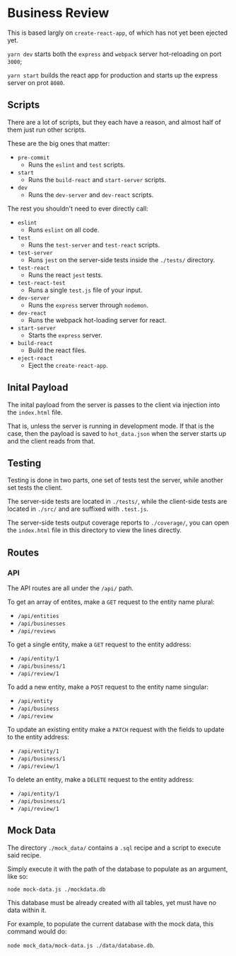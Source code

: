 # Business Review

This is based largly on `create-react-app`, of which has not yet been ejected yet.

`yarn dev` starts both the `express` and `webpack` server hot-reloading on port `3000`;

`yarn start` builds the react app for production and starts up the express server on prot `8080`.

## Scripts

There are a lot of scripts, but they each have a reason, and almost half of them just run other scripts.

These are the big ones that matter:

- `pre-commit`
	- Runs the `eslint` and `test` scripts.
- `start`
	- Runs the `build-react` and `start-server` scripts.
- `dev`
	- Runs the `dev-server` and `dev-react` scripts.

The rest you shouldn't need to ever directly call:

- `eslint`
	- Runs `eslint` on all code.
- `test`
	- Runs the `test-server` and `test-react` scripts.
- `test-server`
	- Runs `jest` on the server-side tests inside the `./tests/` directory.
- `test-react`
	- Runs the react `jest` tests.
- `test-react-test`
	- Runs a single `test.js` file of your input.
- `dev-server`
	- Runs the `express` server through `nodemon`.
- `dev-react`
	- Runs the webpack hot-loading server for react.
- `start-server`
	- Starts the `express` server.
- `build-react`
	- Build the react files.
- `eject-react`
	- Eject the `create-react-app`.

## Inital Payload

The inital payload from the server is passes to the client via injection into the `index.html` file.

That is, unless the server is running in development mode. If that is the case, then the payload is saved to `hot_data.json` when the server starts up and the client reads from that.

## Testing

Testing is done in two parts, one set of tests test the server, while another set tests the client.

The server-side tests are located in `./tests/`, while the client-side tests are located in `./src/` and are suffixed with `.test.js`.

The server-side tests output coverage reports to `./coverage/`, you can open the `index.html` file in this directory to view the lines directly.

## Routes

### API

The API routes are all under the `/api/` path.

To get an array of entites, make a `GET` request to the entity name plural:

- `/api/entities`
- `/api/businesses`
- `/api/reviews`

To get a single entity, make a `GET` request to the entity address:

- `/api/entity/1`
- `/api/business/1`
- `/api/review/1`

To add a new entity, make a `POST` request to the entity name singular:

- `/api/entity`
- `/api/business`
- `/api/review`

To update an existing entity make a `PATCH` request with the fields to update to the entity address:

- `/api/entity/1`
- `/api/business/1`
- `/api/review/1`

To delete an entity, make a `DELETE` request to the entity address:

- `/api/entity/1`
- `/api/business/1`
- `/api/review/1`

## Mock Data

The directory `./mock_data/` contains a `.sql` recipe and a script to execute said recipe.

Simply execute it with the path of the database to populate as an argument, like so:

`node mock-data.js ./mockdata.db`

This database must be already created with all tables, yet must have no data within it.

For example, to populate the current database with the mock data, this command would do:

`node mock_data/mock-data.js ./data/database.db`.